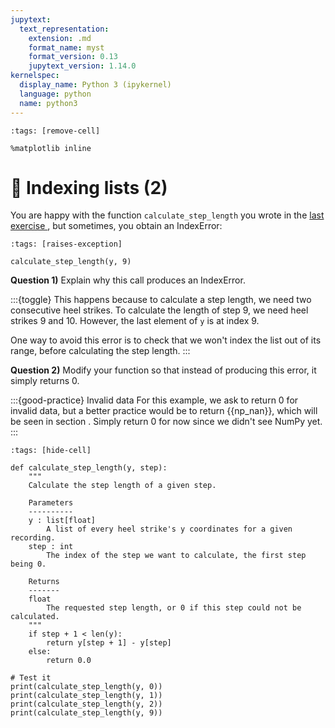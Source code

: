 ```yaml
---
jupytext:
  text_representation:
    extension: .md
    format_name: myst
    format_version: 0.13
    jupytext_version: 1.14.0
kernelspec:
  display_name: Python 3 (ipykernel)
  language: python
  name: python3
---
```


```{code-cell} ipython3
:tags: [remove-cell]

%matplotlib inline
```


# 💪 Indexing lists (2)

You are happy with the function `calculate_step_length` you wrote in the [last exercise ](python_lists_indexing_exercise1.md), but sometimes, you obtain an IndexError:

```{code-cell} ipython3
:tags: [raises-exception]

calculate_step_length(y, 9)
```

**Question 1)** Explain why this call produces an IndexError.

:::{toggle}
This happens because to calculate a step length, we need two consecutive heel strikes. To calculate the length of step 9, we need heel strikes 9 and 10. However, the last element of `y` is at index 9.

One way to avoid this error is to check that we won't index the list out of its range, before calculating the step length.
:::

**Question 2)** Modify your function so that instead of producing this error, it simply returns 0.

:::{good-practice} Invalid data
For this example, we ask to return 0 for invalid data, but a better practice would be to return {{np_nan}}, which will be seen in section [](numpy_inf_nan.md). Simply return 0 for now since we didn't see NumPy yet.
:::

```{code-cell} ipython3
:tags: [hide-cell]

def calculate_step_length(y, step):
    """
    Calculate the step length of a given step.

    Parameters
    ----------
    y : list[float]
        A list of every heel strike's y coordinates for a given recording.
    step : int
        The index of the step we want to calculate, the first step being 0.

    Returns
    -------
    float
        The requested step length, or 0 if this step could not be calculated.
    """
    if step + 1 < len(y):
        return y[step + 1] - y[step]
    else:
        return 0.0

# Test it
print(calculate_step_length(y, 0))
print(calculate_step_length(y, 1))
print(calculate_step_length(y, 2))
print(calculate_step_length(y, 9))
```
